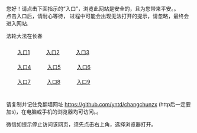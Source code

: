 您好！请点击下面指示的“入口”，浏览此网站是安全的，且为您带来平安。。 <br/>
点击入口后，请耐心等待， 过程中可能会出现无法打开的提示，请忽略，最终会进入网站. </br>

法轮大法在长春<br/>
<div style="padding:10px"><a style="margin:20px" target="_blank" href="https://d3bct1tp4y6ebg.cloudfront.net/2Qpsp?czxdzc" id="ccLink1" rel="nofollow">入口1</a> <a target="_blank" style="margin:20px" href="https://d2msn0v4fbc7hf.cloudfront.net/2Qpsp?chjfpbvy" id="ccLink2" rel="nofollow">入口2</a> <a style="margin:20px" target="_blank" href="https://d1g7mk6t93xiow.cloudfront.net/2Qpsp?eehwjo" id="ccLink3" rel="nofollow">入口3</a></div>

<div style="padding:10px" ><a style="margin:20px" target="_blank" href="https://d3bct1tp4y6ebg.cloudfront.net/2Qpsp?czxdzc" id="ccLink4" rel="nofollow">入口4</a> <a style="margin:20px" href="https://d2msn0v4fbc7hf.cloudfront.net/2Qpsp?chjfpbvy" target="_blank" id="ccLink5" rel="nofollow">入口5</a> <a style="margin:20px" href="https://d1g7mk6t93xiow.cloudfront.net/2Qpsp?eehwjo" target="_blank" id="ccLink6" rel="nofollow">入口6</a></div>

<div style="padding:10px"><a style="margin:20px" target="_blank" href="https://d3bct1tp4y6ebg.cloudfront.net/2Qpsp?czxdzc" id="ccLink7" rel="nofollow">入口7</a> <a style="margin:20px" href="https://d2msn0v4fbc7hf.cloudfront.net/2Qpsp?chjfpbvy" target="_blank" id="ccLink8" rel="nofollow">入口8</a> <a style="margin:20px" target="_blank" href="https://d1g7mk6t93xiow.cloudfront.net/2Qpsp?eehwjo" id="ccLink9" rel="nofollow">入口9</a></div>

<br/>



请复制并记住免翻墙网址 https://github.com/yntd/changchunzx (http后一定要加s)，在电脑或手机的浏览器均可访问。。<br/>

微信如提示停止访问该网页，须先点击右上角，选择浏览器打开。
